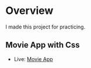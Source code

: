 # Overview 
I made this project for practicing.

## Movie App with Css 

* Live: <a target="_blank" href="https://esrakaya1.github.io/movie_app/">Movie App</a>
 

